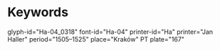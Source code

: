 # Keywords
glyph-id="Ha-04_0318"
font-id="Ha-04"
printer-id="Ha"
printer="Jan Haller"
period="1505–1525"
place="Kraków"
PT plate="167"
